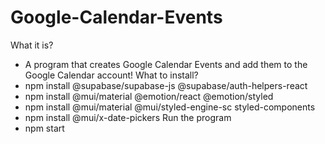 # Google-Calendar-Events
What it is?
- A program that creates Google Calendar Events and add them to the Google Calendar account!
 What to install?
- npm install @supabase/supabase-js @supabase/auth-helpers-react
- npm install @mui/material @emotion/react @emotion/styled
- npm install @mui/material @mui/styled-engine-sc styled-components
- npm install @mui/x-date-pickers
Run the program
- npm start
